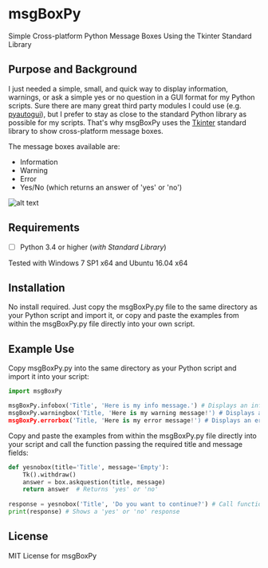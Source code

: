 # msgBoxPy
Simple Cross-platform Python Message Boxes Using the Tkinter Standard Library

## Purpose and Background
I just needed a simple, small, and quick way to display information, warnings, or ask a simple yes or no question in a GUI format for my Python scripts. Sure there are many great third party modules I could use (e.g. [pyautogui](https://github.com/asweigart/pyautogui)), but I prefer to stay as close to the standard Python library as possible for my scripts. That's why msgBoxPy uses the [Tkinter](https://wiki.python.org/moin/TkInter) standard library to show cross-platform message boxes.

The message boxes available are:
* Information
* Warning
* Error
* Yes/No (which returns an answer of 'yes' or 'no')

![alt text](https://github.com/lotspaih/msgBoxPy/blob/master/ex_msgBoxPy.png "Example Image")

## Requirements
* [ ] Python 3.4 or higher (*with Standard Library*)

Tested with Windows 7 SP1 x64 and Ubuntu 16.04 x64

## Installation
No install required. Just copy the msgBoxPy.py file to the same directory as your Python script and import it, or copy and paste the examples from within the msgBoxPy.py file directly into your own script.

## Example Use
Copy msgBoxPy.py into the same directory as your Python script and import it into your script:
```python
import msgBoxPy

msgBoxPy.infobox('Title', 'Here is my info message.') # Displays an information box with OK button
msgBoxPy.warningbox('Title, 'Here is my warning message!') # Displays a warning box with OK button
msgBoxPy.errorbox('Title, 'Here is my error message!') # Displays an error box with OK button
```

Copy and paste the examples from within the msgBoxPy.py file directly into your script and call the function passing the required title and message fields:
```python
def yesnobox(title='Title', message='Empty'):
    Tk().withdraw()
    answer = box.askquestion(title, message)
    return answer  # Returns 'yes' or 'no'
    
response = yesnobox('Title', 'Do you want to continue?') # Call function and pass title and message
print(response) # Shows a 'yes' or 'no' response
```

## License
MIT License for msgBoxPy
